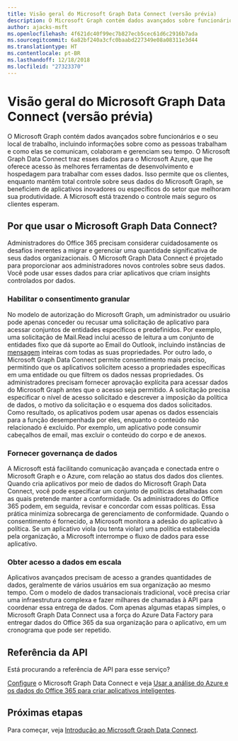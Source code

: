 ```yaml
---
title: Visão geral do Microsoft Graph Data Connect (versão prévia)
description: O Microsoft Graph contém dados avançados sobre funcionários e o seu local de trabalho, incluindo informações sobre como as pessoas trabalham e como elas se comunicam, colaboram e gerenciam seu tempo. O Microsoft Graph Data Connect traz esses dados para o Microsoft Azure, que lhe oferece acesso às melhores ferramentas de desenvolvimento e hospedagem para trabalhar com esses dados. Isso permite que os clientes, enquanto mantêm total controle sobre seus dados do Microsoft Graph, se beneficiem de aplicativos inovadores ou específicos do setor que melhoram sua produtividade. A Microsoft está trazendo o controle mais seguro os clientes esperam.
author: ajacks-msft
ms.openlocfilehash: 4f621dc40f99ec7b827ecb5cec61d6c2916b7ada
ms.sourcegitcommit: 6a82bf240a3cfc0baabd227349e08a08311e3d44
ms.translationtype: HT
ms.contentlocale: pt-BR
ms.lasthandoff: 12/18/2018
ms.locfileid: "27323370"
---
```

# <a name="overview-of-microsoft-graph-data-connect-preview"></a>Visão geral do Microsoft Graph Data Connect (versão prévia)
O Microsoft Graph contém dados avançados sobre funcionários e o seu local de trabalho, incluindo informações sobre como as pessoas trabalham e como elas se comunicam, colaboram e gerenciam seu tempo. O Microsoft Graph Data Connect traz esses dados para o Microsoft Azure, que lhe oferece acesso às melhores ferramentas de desenvolvimento e hospedagem para trabalhar com esses dados. Isso permite que os clientes, enquanto mantêm total controle sobre seus dados do Microsoft Graph, se beneficiem de aplicativos inovadores ou específicos do setor que melhoram sua produtividade. A Microsoft está trazendo o controle mais seguro os clientes esperam.

## <a name="why-use-microsoft-graph-data-connect"></a>Por que usar o Microsoft Graph Data Connect?
Administradores do Office 365 precisam considerar cuidadosamente os desafios inerentes a migrar e gerenciar uma quantidade significativa de seus dados organizacionais. O Microsoft Graph Data Connect é projetado para proporcionar aos administradores novos controles sobre seus dados. Você pode usar esses dados para criar aplicativos que criam insights controlados por dados. 

### <a name="enable-granular-consent"></a>Habilitar o consentimento granular

No modelo de autorização do Microsoft Graph, um administrador ou usuário pode apenas conceder ou recusar uma solicitação de aplicativo para acessar conjuntos de entidades específicos e predefinidos. Por exemplo, uma solicitação de Mail.Read inclui acesso de leitura a um conjunto de entidades fixo que dá suporte ao Email do Outlook, incluindo instâncias de [mensagem](/graph/api/resources/message?view=graph-rest-1.0) inteiras com todas as suas propriedades. Por outro lado, o Microsoft Graph Data Connect permite consentimento mais preciso, permitindo que os aplicativos solicitem acesso a propriedades específicas em uma entidade ou que filtrem os dados nessas propriedades. Os administradores precisam fornecer aprovação explícita para acessar dados do Microsoft Graph antes que o acesso seja permitido. A solicitação precisa especificar o nível de acesso solicitado e descrever a imposição da política de dados, o motivo da solicitação e o esquema dos dados solicitados. Como resultado, os aplicativos podem usar apenas os dados essenciais para a função desempenhada por eles, enquanto o conteúdo não relacionado é excluído. Por exemplo, um aplicativo pode consumir cabeçalhos de email, mas excluir o conteúdo do corpo e de anexos. 

### <a name="provide-data-governance"></a>Fornecer governança de dados
A Microsoft está facilitando comunicação avançada e conectada entre o Microsoft Graph e o Azure, com relação ao status dos dados dos clientes. Quando cria aplicativos por meio de dados do Microsoft Graph Data Connect, você pode especificar um conjunto de políticas detalhadas com as quais pretende manter a conformidade. Os administradores do Office 365 podem, em seguida, revisar e concordar com essas políticas. Essa prática minimiza sobrecarga de gerenciamento de conformidade. Quando o consentimento é fornecido, a Microsoft monitora a adesão do aplicativo à política. Se um aplicativo viola (ou tenta violar) uma política estabelecida pela organização, a Microsoft interrompe o fluxo de dados para esse aplicativo. 

### <a name="get-access-to-data-at-scale"></a>Obter acesso a dados em escala
Aplicativos avançados precisam de acesso a grandes quantidades de dados, geralmente de vários usuários em sua organização ao mesmo tempo. Com o modelo de dados transacionais tradicional, você precisa criar uma infraestrutura complexa e fazer milhares de chamadas à API para coordenar essa entrega de dados. Com apenas algumas etapas simples, o Microsoft Graph Data Connect usa a força do Azure Data Factory para entregar dados do Office 365 da sua organização para o aplicativo, em um cronograma que pode ser repetido.

## <a name="api-reference"></a>Referência da API
Está procurando a referência de API para esse serviço?

[Configure](data-connect-get-started.md) o Microsoft Graph Data Connect e veja [Usar a análise do Azure e os dados do Office 365 para criar aplicativos inteligentes](https://github.com/OfficeDev/MS-Graph-Data-Connect/wiki).


## <a name="next-steps"></a>Próximas etapas
Para começar, veja [Introdução ao Microsoft Graph Data Connect](data-connect-get-started.md).
